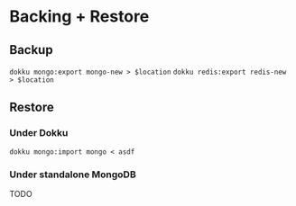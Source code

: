 # Backing + Restore

## Backup

`dokku mongo:export mongo-new > $location`
`dokku redis:export redis-new > $location`

## Restore

### Under Dokku

`dokku mongo:import mongo < asdf`

### Under standalone MongoDB

TODO
